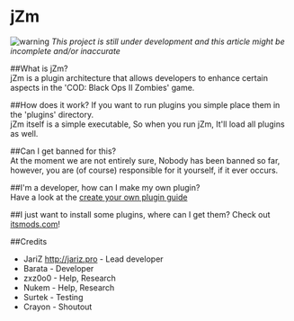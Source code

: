 jZm
=========

![warning](http://i.imgur.com/lvSUiLs.png)  _This project is still under development and this article might be incomplete and/or inaccurate_

##What is jZm?  
jZm is a plugin architecture that allows developers to enhance certain aspects in the 'COD: Black Ops II Zombies' game.  
  
##How does it work?
If you want to run plugins you simple place them in the 'plugins' directory.  
jZm itself is a simple executable, So when you run jZm, It'll load all plugins as well.

##Can I get banned for this?  
At the moment we are not entirely sure, Nobody has been banned so far, however, you are (of course) responsible for it yourself, if it ever occurs.

##I'm a developer, how can I make my own plugin?  
Have a look at the [create your own plugin guide](https://github.com/jariz/jZm/wiki/CrashCoursePluginCreation)

##I just want to install some plugins, where can I get them?
Check out [itsmods.com](http://itsmods.com)!

##Credits
  
- JariZ http://jariz.pro - Lead developer
- Barata - Developer
- zxz0o0 - Help, Research
- Nukem - Help, Research
- Surtek - Testing
- Crayon - Shoutout
